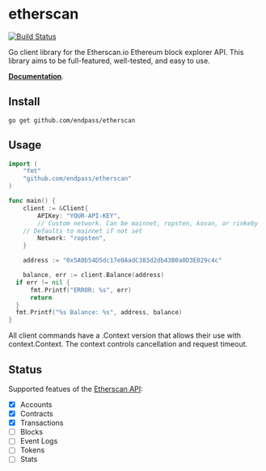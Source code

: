 # etherscan

[![Build Status](https://travis-ci.org/endpass/etherscan.svg?branch=master)](https://travis-ci.org/endpass/etherscan)

Go client library for the Etherscan.io Ethereum block explorer API.
This library aims to be full-featured, well-tested, and easy to use.

[**Documentation**](https://godoc.org/github.com/endpass/etherscan).

## Install
`go get github.com/endpass/etherscan`

## Usage

```go
import (
    "fmt"
    "github.com/endpass/etherscan"
)

func main() {
	client := &Client{
		APIKey: "YOUR-API-KEY",
		// Custom network. Can be mainnet, ropsten, kovan, or rinkeby
    // Defaults to mainnet if not set
		Network: "ropsten",
	}

	address := "0x5A0b54D5dc17e0AadC383d2db43B0a0D3E029c4c"

	balance, err := client.Balance(address)
  if err != nil {
      fmt.Printf("ERROR: %s", err)
      return
  }
  fmt.Printf("%s Balance: %s", address, balance)
}
```

All client commands have a .Context version that allows their use with
context.Context. The context controls cancellation and request timeout.

## Status
Supported featues of the [Etherscan API](https://etherscan.io/apis):
- [x] Accounts
- [x] Contracts
- [x] Transactions
- [ ] Blocks
- [ ] Event Logs
- [ ] Tokens
- [ ] Stats
